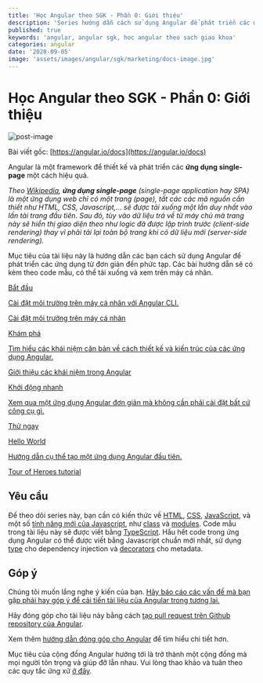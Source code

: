 ```yaml
---
title: 'Học Angular theo SGK - Phần 0: Giới thiệu'
description: 'Series hướng dẫn cách sử dụng Angular để phát triển các ứng dụng từ đơn giản đến phức tạp'
published: true
keywords: 'angular, angular sgk, hoc angular theo sach giao khoa'
categories: angular
date: '2020-09-05'
image: 'assets/images/angular/sgk/marketing/docs-image.jpg'
---
```


<h1 class="no-toc">Học Angular theo SGK - Phần 0: Giới thiệu</h1>

![post-image](assets/images/angular/sgk/marketing/docs-image.jpg)

Bài viết gốc: [https://angular.io/docs](https://angular.io/docs)

Angular là một framework để thiết kế và phát triển các **ứng dụng single-page** một cách hiệu quả.

*Theo [Wikipedia](https://en.wikipedia.org/wiki/Single-page_application), **ứng dụng single-page** (single-page application hay SPA) là một ứng dụng web chỉ có một trang (page), tất các các mã nguồn cần thiết như HTML, CSS, Javascript,... sẽ được tải xuống một lần duy nhất vào lần tải trang đầu tiên. Sau đó, tùy vào dữ liệu trả về từ máy chủ mà trang này sẽ hiển thị giao diện theo như logic đã được lập trình trước (client-side rendering) thay vì phải tải lại toàn bộ trang khi có dữ liệu mới (server-side rendering).*

Mục tiêu của tài liệu này là hướng dẫn các bạn cách sử dụng Angular để phát triển các ứng dụng từ đơn giản đến phức tạp. Các bài hướng dẫn sẽ có kèm theo code mẫu, có thể tải xuống và xem trên máy cá nhân.

<div class="card-container">
  <a href="https://nhannguyendacoder.com/blog/angular/sgk/guide/setup-local" class="docs-card"
    title="Angular Local Environment Setup">
    <section>Bắt đầu</section>
    <p>Cài đặt môi trường trên máy cá nhân với Angular CLI.</p>
    <p class="card-footer">Cài đặt môi trường trên máy cá nhân</p>
  </a>
  <a href="https://angular.io/guide/architecture" class="docs-card" title="Angular Concepts">
    <section>Khám phá</section>
    <p>Tìm hiểu các khái niệm căn bản về cách thiết kế và kiến trúc của các ứng dụng Angular.</p>
    <p class="card-footer">Giới thiệu các khái niệm trong Angular</p>
  </a>
  <a href="https://nhannguyendacoder.com/blog/angular/sgk/start/index" class="docs-card" title="Try out Angular">
    <section>Khởi động nhanh</section>
    <p>Xem qua một ứng dụng Angular đơn giản mà không cần phải cài đặt bất cứ công cụ gì.</p>
    <p class="card-footer">Thử ngay</p>
  </a>
  <a href="tutorial" class="docs-card" title="Create an app">
    <section>Hello World</section>
    <p>Hướng dẫn cụ thể tạo một ứng dụng Angular đầu tiên.</p>
    <p class="card-footer">Tour of Heroes tutorial</p>
  </a>

</div>

## Yêu cầu
Để theo dõi series này, bạn cần có kiến thức về [HTML](https://developer.mozilla.org/docs/Learn/HTML/Introduction_to_HTML "Learn HTML"), [CSS](https://developer.mozilla.org/docs/Learn/CSS/First_steps "Learn CSS"), [JavaScript](https://developer.mozilla.org/en-US/docs/Web/JavaScript/A_re-introduction_to_JavaScript "Learn JavaScript"),
và một số [tính năng mới của Javascript](https://developer.mozilla.org/en-US/docs/Web/JavaScript/Language_Resources "Latest JavaScript standards"), như [class](https://developer.mozilla.org/en-US/docs/Web/JavaScript/Reference/Classes "ES2015 Classes") và [modules](https://developer.mozilla.org/en-US/docs/Web/JavaScript/Reference/Statements/import "ES2015 Modules").
Code mẫu trong tài liệu này sẽ được viết bằng [TypeScript](https://www.typescriptlang.org/ "TypeScript").
Hầu hết code trong ứng dụng Angular có thể được viết bằng Javascript chuẩn mới nhất, sử dụng [type](https://www.typescriptlang.org/docs/handbook/classes.html "TypeScript Types") cho dependency injection và [decorators](https://www.typescriptlang.org/docs/handbook/decorators.html "Decorators") cho metadata.


## Góp ý

Chúng tôi muốn lắng nghe ý kiến của bạn. [Hãy báo cáo các vấn đề mà bạn gặp phải hay góp ý để cải tiến tài liệu của Angular trong tương lai.](https://github.com/angular/angular/issues/new/choose "Angular GitHub repository new issue form")

Hãy đóng góp cho tài liệu này bằng cách [tạo pull request trên Github repository của Angular](https://github.com/angular/angular/pulls "Angular Github pull requests").

Xem thêm [hướng dẫn đóng góp cho Angular](https://github.com/angular/angular/blob/master/CONTRIBUTING.md "Contributing guide") để tìm hiểu chi tiết hơn.

Mục tiêu của cộng đồng Angular hướng tới là trở thành một cộng đồng mà mọi người tôn trọng và giúp đỡ lẫn nhau. 
Vui lòng thao khảo và tuân theo các quy tắc ứng xử [ở đây](https://github.com/angular/code-of-conduct/blob/master/CODE_OF_CONDUCT.md "Contributor code of conduct").
